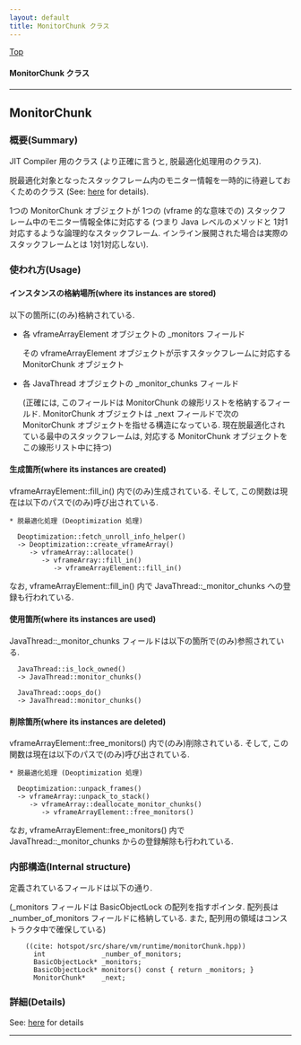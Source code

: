 ```yaml
---
layout: default
title: MonitorChunk クラス 
---
```

[Top](../index.html)

#### MonitorChunk クラス 



---
## <a name="noabde6XF4" id="noabde6XF4">MonitorChunk</a>

### 概要(Summary)
JIT Compiler 用のクラス (より正確に言うと, 脱最適化処理用のクラス).

脱最適化対象となったスタックフレーム内のモニター情報を一時的に待避しておくためのクラス (See: [here](no3420xYb.html) for details).

1つの MonitorChunk オブジェクトが 1つの (vframe 的な意味での) スタックフレーム中のモニター情報全体に対応する
(つまり Java レベルのメソッドと 1対1対応するような論理的なスタックフレーム.
 インライン展開された場合は実際のスタックフレームとは 1対1対応しない).

### 使われ方(Usage)
#### インスタンスの格納場所(where its instances are stored)
以下の箇所に(のみ)格納されている.

* 各 vframeArrayElement オブジェクトの _monitors フィールド
  
  その vframeArrayElement オブジェクトが示すスタックフレームに対応する MonitorChunk オブジェクト

* 各 JavaThread オブジェクトの _monitor_chunks フィールド

  (正確には, このフィールドは MonitorChunk の線形リストを格納するフィールド.
  MonitorChunk オブジェクトは _next フィールドで次の MonitorChunk オブジェクトを指せる構造になっている.
  現在脱最適化されている最中のスタックフレームは, 対応する MonitorChunk オブジェクトをこの線形リスト中に持つ)

#### 生成箇所(where its instances are created)
vframeArrayElement::fill_in() 内で(のみ)生成されている.
そして, この関数は現在は以下のパスで(のみ)呼び出されている.

```
* 脱最適化処理 (Deoptimization 処理)

  Deoptimization::fetch_unroll_info_helper()
  -> Deoptimization::create_vframeArray()
     -> vframeArray::allocate()
        -> vframeArray::fill_in()
           -> vframeArrayElement::fill_in()
```

なお, vframeArrayElement::fill_in() 内で JavaThread::_monitor_chunks への登録も行われている.

#### 使用箇所(where its instances are used)
JavaThread::_monitor_chunks フィールドは以下の箇所で(のみ)参照されている.

```
  JavaThread::is_lock_owned()
  -> JavaThread::monitor_chunks()

  JavaThread::oops_do()
  -> JavaThread::monitor_chunks()
```

#### 削除箇所(where its instances are deleted)
vframeArrayElement::free_monitors() 内で(のみ)削除されている.
そして, この関数は現在は以下のパスで(のみ)呼び出されている.

```
* 脱最適化処理 (Deoptimization 処理)
  
  Deoptimization::unpack_frames()
  -> vframeArray::unpack_to_stack()
     -> vframeArray::deallocate_monitor_chunks()
        -> vframeArrayElement::free_monitors()
```

なお, vframeArrayElement::free_monitors() 内で JavaThread::_monitor_chunks からの登録解除も行われている.

### 内部構造(Internal structure)
定義されているフィールドは以下の通り.

(_monitors フィールドは BasicObjectLock の配列を指すポインタ. 
 配列長は _number_of_monitors フィールドに格納している.
 また, 配列用の領域はコンストラクタ中で確保している)


```
    ((cite: hotspot/src/share/vm/runtime/monitorChunk.hpp))
      int              _number_of_monitors;
      BasicObjectLock* _monitors;
      BasicObjectLock* monitors() const { return _monitors; }
      MonitorChunk*    _next;
```




### 詳細(Details)
See: [here](../doxygen/classMonitorChunk.html) for details

---
